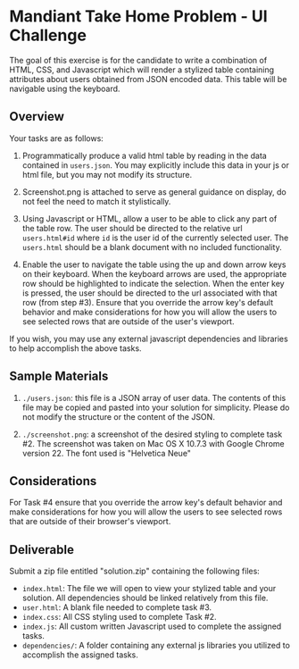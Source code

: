 # Mandiant Take Home Problem - UI Challenge

The goal of this exercise is for the candidate to write a combination of HTML,
CSS, and Javascript which will render a stylized table containing attributes
about users obtained from JSON encoded data. This table will be
navigable using the keyboard.

## Overview

Your tasks are as follows:

1) Programmatically produce a valid html table by reading in the data contained
in `users.json`. You may explicitly include this data in your js or html file, 
but you may not modify its structure.

2) Screenshot.png is attached to serve as general guidance on display, do not feel the need to match it stylistically.

3) Using Javascript or HTML, allow a user to be able to click any part of the
table row. The user should be directed to the relative url `users.html#id`
where `id` is the user id of the currently selected user.
The `users.html` should be a blank document with no included functionality.

4) Enable the user to navigate the table using the up and down arrow keys
on their keyboard. When the keyboard arrows are used, the appropriate row
should be highlighted to indicate the selection. When the enter key is pressed,
the user should be directed to the url associated with that row (from step #3).
Ensure that you override the arrow key's default behavior and make
considerations for how you will allow the users to see selected rows that are
outside of the user's viewport.

If you wish, you may use any external javascript dependencies and libraries
to help accomplish the above tasks.

## Sample Materials

1) `./users.json`: this file is a JSON array of user data. The contents of this
file may be copied and pasted into your solution for simplicity. Please do not
modify the structure or the content of the JSON.

2) `./screenshot.png`: a screenshot of the desired styling to complete task #2.
The screenshot was taken on Mac OS X 10.7.3 with Google Chrome version 22. The
font used is "Helvetica Neue"

## Considerations

For Task #4 ensure that you override the arrow key's default behavior and make
considerations for how you will allow the users to see selected rows that are
outside of their browser's viewport.

## Deliverable

Submit a zip file entitled "solution.zip" containing the following files:

* `index.html`: The file we will open to view your stylized table and your
solution. All dependencies should be linked relatively from this file.
* `user.html`: A blank file needed to complete task #3.
* `index.css`: All CSS styling used to complete Task #2.
* `index.js`: All custom written Javascript used to complete the assigned tasks.
* `dependencies/`: A folder containing any external js libraries you utilized to 
accomplish the assigned tasks.
